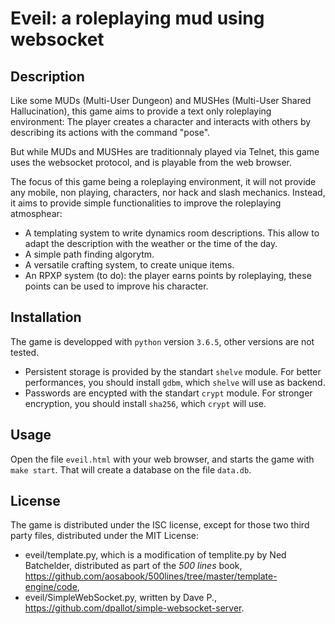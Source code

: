# Eveil: a roleplaying mud using websocket

## Description

Like some MUDs (Multi-User Dungeon) and MUSHes (Multi-User Shared
Hallucination), this game aims to provide a text only roleplaying
environment: The player creates a character and interacts with others
by describing its actions with the command "pose".

But while MUDs and MUSHes are traditionnaly played via Telnet, this
game uses the websocket protocol, and is playable from the web browser.

The focus of this game being a roleplaying environment, it will
not provide any mobile, non playing, characters, nor hack and slash
mechanics. Instead, it aims to provide simple functionalities to improve
the roleplaying atmosphear:

- A templating system to write dynamics room descriptions. This allow to
adapt the description with the weather or the time of the day.
- A simple path finding algorytm.
- A versatile crafting system, to create unique items.
- An RPXP system (to do): the player earns points by roleplaying, these
points can be used to improve his character.

## Installation

The game is developped with `python` version `3.6.5`, other versions
are not tested.
- Persistent storage is provided by the standart `shelve` module.
For better performances, you should install `gdbm`, which `shelve`
will use as backend.
- Passwords are encypted with the standart `crypt` module. For stronger
encryption, you should install `sha256`, which `crypt` will use.

## Usage

Open the file `eveil.html` with your web browser, and starts the game
with `make start`. That will create a database on the file `data.db`.

## License

The game is distributed under the ISC license, except for those two third
party files, distributed under the MIT License:
- eveil/template.py, which is a modification of templite.py by Ned Batchelder,
distributed as part of the _500 lines_ book,
<https://github.com/aosabook/500lines/tree/master/template-engine/code>,
- eveil/SimpleWebSocket.py, written by Dave P.,
<https://github.com/dpallot/simple-websocket-server>.
